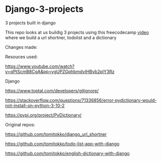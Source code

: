 # Django-3-projects
3 projects built in django

This repo looks at us buildig 3 projects using this freecodecamp <a href="https://www.youtube.com/watch?v=qPtScmB8CgA&pp=ygUPZGphbmdvIHByb2plY3Rz">video</a> where we build a url shortner, todolist and a dictionary

Changes made:


Resouces used:

https://www.youtube.com/watch?v=qPtScmB8CgA&pp=ygUPZGphbmdvIHByb2plY3Rz

Django

https://www.toptal.com/developers/gitignore/

https://stackoverflow.com/questions/71336856/error-pydictionary-would-not-install-on-python-3-10-2

https://pypi.org/project/PyDictionary/

Original repos:

https://github.com/tomitokko/django_url_shortner

https://github.com/tomitokko/todo-list-app-with-django

https://github.com/tomitokko/english-dictionary-with-django
